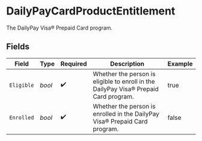 # DailyPayCardProductEntitlement

The DailyPay Visa®️ Prepaid Card program.



## Fields

| Field                                                                                  | Type                                                                                   | Required                                                                               | Description                                                                            | Example                                                                                |
| -------------------------------------------------------------------------------------- | -------------------------------------------------------------------------------------- | -------------------------------------------------------------------------------------- | -------------------------------------------------------------------------------------- | -------------------------------------------------------------------------------------- |
| `Eligible`                                                                             | *bool*                                                                                 | :heavy_check_mark:                                                                     | Whether the person is eligible to enroll in the DailyPay Visa®️ Prepaid Card program.<br/> | true                                                                                   |
| `Enrolled`                                                                             | *bool*                                                                                 | :heavy_check_mark:                                                                     | Whether the person is enrolled in the DailyPay Visa®️ Prepaid Card program.<br/>       | false                                                                                  |